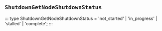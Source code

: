 ## `ShutdownGetNodeShutdownStatus`
:::
type ShutdownGetNodeShutdownStatus = 'not_started' | 'in_progress' | 'stalled' | 'complete';
:::
